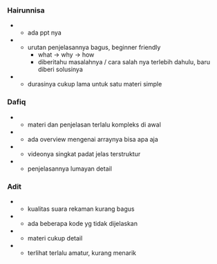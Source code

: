 ### Hairunnisa
- + ada ppt nya
- + urutan penjelasannya bagus, beginner friendly
	- what -> why -> how
	- diberitahu masalahnya / cara salah nya terlebih dahulu, baru diberi solusinya
- - durasinya cukup lama untuk satu materi simple

### Dafiq
- - materi dan penjelasan terlalu kompleks di awal
- + ada overview mengenai arraynya bisa apa aja
- + videonya singkat padat jelas terstruktur
- + penjelasannya lumayan detail

### Adit
- - kualitas suara rekaman kurang bagus
- - ada beberapa kode yg tidak dijelaskan
- + materi cukup detail
- - terlihat terlalu amatur, kurang menarik

